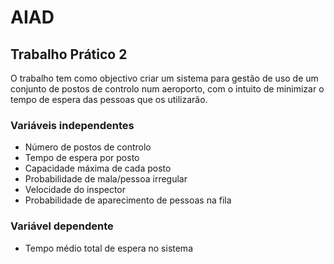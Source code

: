 # AIAD

## Trabalho Prático 2

O trabalho tem como objectivo criar um sistema para gestão de uso de um conjunto de postos de controlo num aeroporto, com o intuito de minimizar o tempo de espera das pessoas que os utilizarão.

### Variáveis independentes
- Número de postos de  controlo
- Tempo de espera por posto
- Capacidade máxima de cada posto
- Probabilidade de mala/pessoa irregular
- Velocidade do inspector
- Probabilidade de aparecimento de pessoas na fila

### Variável dependente
- Tempo médio total de espera no sistema
